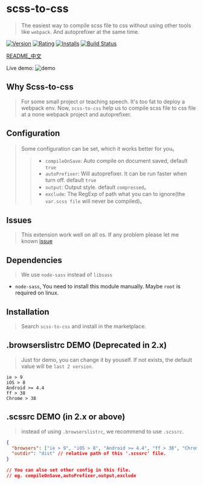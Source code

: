 # scss-to-css
> The easiest way to compile scss file to css without using other tools like `webpack`. And autoprefixer at the same time.

[![Version](https://vsmarketplacebadge.apphb.com/version-short/yutent.scss-to-css.svg)](https://marketplace.visualstudio.com/items?itemName=yutent.scss-to-css)
[![Rating](https://vsmarketplacebadge.apphb.com/rating-short/yutent.scss-to-css.svg)](https://marketplace.visualstudio.com/items?itemName=yutent.scss-to-css)
[![Installs](https://vsmarketplacebadge.apphb.com/installs/yutent.scss-to-css.svg)](https://marketplace.visualstudio.com/items?itemName=yutent.scss-to-css)
[![Build Status](https://travis-ci.org/yutent/scss-to-css.svg?branch=master)](https://travis-ci.org/yutent/scss-to-css)


[README_中文](https://github.com/yutent/scss-to-css/blob/master/./README_ZH.md)


Live demo:
![demo](https://github.com/yutent/scss-to-css/raw/master/./demo.gif)

## Why Scss-to-css
> For some small project or teaching speech. It's too fat to deploy a webpack env.
> Now, `scss-to-css` help us to compile scss file to css file at a none webpack project and autoprefixer.


## Configuration
> Some configuration can be set, which it works better for you。
>> - `compileOnSave`: Auto compile on document saved, default `true`
>> - `autoPrefixer`: Will autoprefixer. It can be run faster when turn off. default `true`
>> - `output`: Output style. default `compressed`。 
>> - `exclude`: The RegExp of path what you can to ignore(the `var.scss file` will never be compiled)。


## Issues
> This extension work well on all os. If any problem please let me known [issue](https://github.com/yutent/scss-to-css/issues)


## Dependencies
> We use `node-sass` instead of `libsass`
 - `node-sass`, You need to install this module manually. Maybe `root` is required on linux.


## Installation
> Search `scss-to-css` and install in the marketplace.


## .browserslistrc DEMO (Deprecated in 2.x)
> Just for demo, you can change it by youself. If not exists, the default value will be `last 2 version`.

```
ie > 9
iOS > 8
Android >= 4.4
ff > 38
Chrome > 38
```

## .scssrc DEMO (in 2.x or above)
> instead of using `.browserslistrc`, we recommend to use `.scssrc`.

```json
{
  "browsers": ["ie > 9", "iOS > 8", "Android >= 4.4", "ff > 38", "Chrome > 38"],
  "outdir": "dist" // relative path of this '.scssrc' file.
}

// You can also set other config in this file.
// eg. compileOnSave,autoPrefixer,output,exclude
```